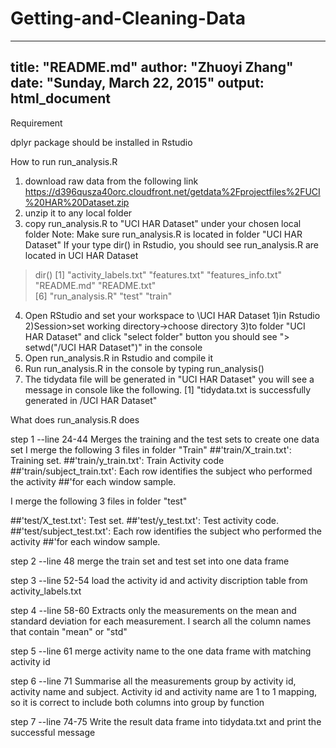 # Getting-and-Cleaning-Data

---
title: "README.md"
author: "Zhuoyi Zhang"
date: "Sunday, March 22, 2015"
output: html_document
---

Requirement

dplyr package should be installed in Rstudio



How to run run_analysis.R

1. download raw data from the following link
https://d396qusza40orc.cloudfront.net/getdata%2Fprojectfiles%2FUCI%20HAR%20Dataset.zip
2. unzip it to any local folder
3. copy run_analysis.R to "UCI HAR Dataset" under your chosen local folder
   Note: Make sure run_analysis.R is located in folder "UCI HAR Dataset"
If your type dir() in Rstudio, you should see run_analysis.R are located in UCI HAR Dataset
> dir()
[1] "activity_labels.txt" "features.txt"        "features_info.txt"   "README.md"           "README.txt"         
[6] "run_analysis.R"      "test"                "train"  

4. Open RStudio and set your workspace to \UCI HAR Dataset
        1)in Rstudio
        2)Session>set working directory->choose directory
        3)to folder "UCI HAR Dataset" and click "select folder" button
        you should see "> setwd("<your path>/UCI HAR Dataset")" in the console
5. Open run_analysis.R in Rstudio and compile it
6. Run run_analysis.R in the console by typing 
     run_analysis()   
7. The tidydata file will be generated in "UCI HAR Dataset"
        you will see a message in console like the following.
        [1] "tidydata.txt is successfully generated in  <your path>/UCI HAR Dataset"


What does run_analysis.R does

step 1  --line 24-44
Merges the training and the test sets to create one data set
I merge the following 3 files in folder "Train"
##'train/X_train.txt': Training set.
##'train/y_train.txt': Train Activity code
##'train/subject_train.txt': Each row identifies the subject who performed the activity
##'for each window sample. 

I merge the following 3 files in folder "test"

##'test/X_test.txt': Test set.
##'test/y_test.txt': Test activity code.
##'test/subject_test.txt': Each row identifies the subject who performed the activity
##'for each window sample. 

step 2 --line 48
merge the train set and test set into one data frame


step 3  --line 52-54
load the activity id and activity discription table from activity_labels.txt


step 4  --line 58-60
Extracts only the measurements on the mean and standard deviation for each measurement. 
I search all the column names that contain "mean" or "std"


step 5   --line 61
merge activity name to the one data frame with matching activity id


step 6   --line 71
Summarise all the measurements group by activity id, activity name and subject.
Activity id and activity name are 1 to 1 mapping, so it is correct to include both columns into group by function

step 7   --line 74-75
Write the result data frame into tidydata.txt and print the successful message
















